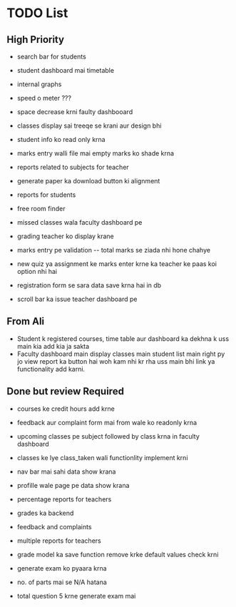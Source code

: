 # TODO List

## High Priority

- search bar for students
- student dashboard mai timetable
- internal graphs
- speed o meter ???
- space decrease krni faulty dashbooard
- classes display sai treeqe se krani aur design bhi
- student info ko read only krna
- marks entry walli file mai empty marks ko shade krna
- reports related to subjects for teacher
- generate paper ka download button ki alignment


- reports for students
- free room finder
- missed classes wala faculty dashboard pe
- grading teacher ko display krane
- marks entry pe validation -- total marks se ziada nhi hone chahye
- new quiz ya assignment ke marks enter krne ka teacher ke paas koi option nhi hai
- registration form se sara data save krna hai in db
- scroll bar ka issue teacher dashboard pe

## From Ali
- Student k registered courses, time table aur dashboard ka dekhna k uss main kia add kia ja sakta
- Faculty dashboard main display classes main student list main right py jo view report ka button hai woh kam nhi kr rha uss main bhi link ya functionality add karni.






## Done but review Required

- courses ke credit hours add krne
- feedback aur complaint form mai from wale ko readonly krna
- upcoming classes pe subject followed by class krna in faculty dashboard
- classes ke lye class_taken wali functionlity implement krni
- nav bar mai sahi data show krana
- profille wale page pe data show krana
- percentage reports for teachers
- grades ka backend
- feedback and complaints
- multiple reports for teachers
- grade model ka save function remove krke default values check krni


- generate exam ko pyaara krna
- no. of parts mai se N/A hatana
- total question 5 krne generate exam mai

